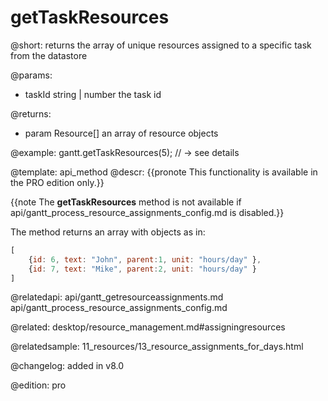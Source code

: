 getTaskResources
=============


@short: returns the array of unique resources assigned to a specific task from the datastore
	

@params:
- taskId	string | number	the task id



@returns:
- param	Resource[]	an array of resource objects

@example:
gantt.getTaskResources(5); // -> see details

@template:	api_method
@descr:
{{pronote This functionality is available in the PRO edition only.}}

{{note The **getTaskResources** method is not available if api/gantt_process_resource_assignments_config.md is disabled.}}

The method returns an array with objects as in:

~~~js
[
	{id: 6, text: "John", parent:1, unit: "hours/day" },
	{id: 7, text: "Mike", parent:2, unit: "hours/day" }
]
~~~


@relatedapi: 
api/gantt_getresourceassignments.md
api/gantt_process_resource_assignments_config.md

@related: desktop/resource_management.md#assigningresources

@relatedsample: 11_resources/13_resource_assignments_for_days.html

@changelog: added in v8.0

@edition: pro